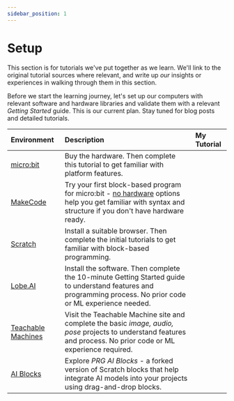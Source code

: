 ```yaml
---
sidebar_position: 1
---
```


# Setup

This section is for tutorials we've put together as we learn. We'll link to the original tutorial sources where relevant, and write up _our_ insights or experiences in walking through them in this section. 

Before we start the learning journey, let's set up our computers with relevant software and hardware libraries and validate them with a relevant _Getting Started_ guide. This is our current plan. Stay tuned for blog posts and detailed tutorials.

| Environment | Description| My Tutorial |
|:--|:--|:--|
| [micro:bit](https://www.microbit.org/get-started/first-steps/introduction/) | Buy the hardware. Then complete this tutorial to get familiar with platform features. | |
| [MakeCode](https://makecode.microbit.org/) | Try your first block-based program for micro:bit - [no hardware](https://www.microsoft.com/en-us/makecode/teach/microbit?rtc=1) options help you get familiar with syntax and structure if you don't have hardware ready.  | |
| [Scratch](https://scratch.mit.edu/projects/editor/?tutorial=getStarted) | Install a suitable browser. Then complete the initial tutorials to get familiar with block-based programming. | |
| [Lobe.AI](https://www.lobe.ai/tour) | Install the software. Then complete the 10-minute Getting Started guide to understand features and programming process. No prior code or ML experience needed. |
| [Teachable Machines](https://teachablemachine.withgoogle.com/train) | Visit the Teachable Machine site and complete the basic _image, audio, pose_ projects to understand features and process. No prior code or ML experience required.| |
| [AI Blocks](https://raise.mit.edu/aiblocks.html) | Explore _PRG AI Blocks_ - a forked version of Scratch blocks that help integrate AI models into your projects using drag-and-drop blocks. | |


